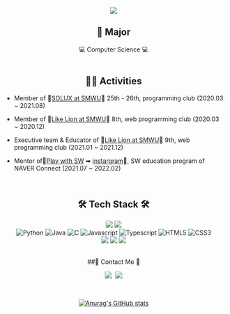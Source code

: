 <!-- ### Hi there 👋 -->
<p align="center">
  <img src="https://capsule-render.vercel.app/api?type=slice&color=gradient"><br/>

</p>
<div align="center">

## 🏫 Major 
💻 Computer Science 💻
   <br/>
   <br/>
 </div>

<div align="center">

## 👩‍💻 Activities    </div>

<!--

| Activity | Position | Duration | Description |
|---|---|---|---|
| [Like Lion](https://www.likelion.net/univ) at SMWU 8th | Member | 2020.03-2020.12 | Web Programming Club |
| [Like Lion](https://www.likelion.net/univ) at SMWU 9th | Executive Team & Educator | 2021.01-2021.12 | Web Programming Club |
|[Play with SW](https://www.playsw.or.kr/main) | Mentor | 2021.07-2022.02| SW Eductaion Program of NAVER Connect
| [KUSITMS](https://cafe.naver.com/kusitms) | Development Team | 2021.08-2021.11 | Korean University Students IT, Management Society |
| [SMARTeer](https://www.instagram.com/smwu_smarteer/) | Team Leader of Education team | 2021.01-2021.12 | Leadership group(Volunteering club) of SMWU Library
| 2021 Winter [Mad Camp](https://madcamp.io/)| Development Team | 2021.12-2022.01 | Programming Camp
-->
* Member of 💙[SOLUX at SMWU](https://solux.dev/)💙 25th - 26th, programming club (2020.03 ~ 2021.08)

* Member of 🦁[Like Lion at SMWU](https://www.likelion.net/univ)🦁 8th, web programming club (2020.03 ~ 2020.12)

* Executive team & Educator of 🦁[Like Lion at SMWU](https://www.likelion.net/univ)🦁 9th, web programming club (2021.01 ~ 2021.12)

* Mentor of🎈[Play with SW](https://www.playsw.or.kr/main) ➡ [instargram](https://www.instagram.com/swedu._.likelion/?hl=ko)🎈, SW education program of NAVER Connect (2021.07 ~ 2022.02)


<div align="center">
<br/>

## 🛠 Tech Stack 🛠
<p>

<img src="https://img.shields.io/badge/Django-092E20?style=for-thebadge&logo=Django&logoColor=white"/>
<img src="https://img.shields.io/badge/-React-61DAFB?logo=react&logoColor=white"/>
 
<br/>
<img alt="Python" src ="https://img.shields.io/badge/Python-3776AB?&style=for-thebadge&logo=Python&logoColor=white"/>
<img alt="Java" src="https://img.shields.io/badge/Java-007396.svg?&style=for-thebadge&logo=Java&logoColor=white"/> 
<img alt="C" src ="https://img.shields.io/badge/C-A8B9CC.svg?&style=for-the badge&logo=C&logoColor=white"/> 
<img alt="Javascript" src ="https://img.shields.io/badge/Javascript-F7DF1E.svg?&style=for-thebadge&logo=Javascript&logoColor=white"/>
<img alt="Typescript" src="https://img.shields.io/badge/TypeScript-007acc?style=for-thebadge&logo=TypeScript&logoColor=white"/>
<img alt="HTML5" src="https://img.shields.io/badge/HTML5-E34F26?style=for-thebadge&logo=HTML5&logoColor=white"/>
<img alt="CSS3" src="https://img.shields.io/badge/CSS3-1572B6?style=for-thebadge&logo=CSS3&logoColor=white"/>
<!-- <img alt="C++" src ="https://img.shields.io/badge/C++-00599C.svg?&style=for-the badge&logo=C%2B%2B&logoColor=white"/>-->
<br/>
   
<img src="https://img.shields.io/badge/Mysql-E6B91E?style=for-thebadge&logo=MySql&logoColor=white"/>
<img src="https://img.shields.io/badge/github-181717?style=for-thebadge&logo=github&logoColor=white"/>
<img src="https://img.shields.io/badge/git-F05032?style=for-thebadge&logo=git&logoColor=white"/>

   <br/>
   
<br/>
   
   </p>

</div>


<div align="center">

##🐋 Contact Me 🐋
<p align="center">
  <a href="https://www.instagram.com/ky._.y.s/"><img src="https://img.shields.io/badge/Instagram-E4405F?style=for-thebadge&logo=Instagram&logoColor=white&link=https://www.instagram.com/j_nini99/"/></a>&nbsp
  <a href="mailto:dbstj16@sookmyung.ac.kr"><img src="https://img.shields.io/badge/Gmail-d14836?style=for-thebadge&logo=Gmail&logoColor=white&link=yoonjeongin@sookmyung.ac.kr"/></a>
</p>
   <br/>


[![Anurag's GitHub stats](https://github-readme-stats.vercel.app/api?username=yungu0010&theme=github_dark)](https://github.com/anuraghazra/github-readme-stats)

</div>

<!--
**yungu0010/yungu0010** is a ✨ _special_ ✨ repository because its `README.md` (this file) appears on your GitHub profile.

Here are some ideas to get you started:

- 🔭 I’m currently working on ...
- 🌱 I’m currently learning ...
- 👯 I’m looking to collaborate on ...
- 🤔 I’m looking for help with ...
- 💬 Ask me about ...
- 📫 How to reach me: ...
- 😄 Pronouns: ...
- ⚡ Fun fact: ...
-->
